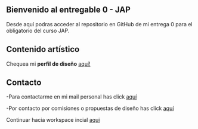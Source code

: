 ## Bienvenido al entregable 0 - JAP

Desde aquí podras acceder al repositorio en GitHub de mi entrega 0 para el obligatorio del curso JAP.

## Contenido artístico
Chequea mi **perfil de diseño** [aquí!](https://www.instagram.com/2km.exe/)


## Contacto

-Para contactarme en mi mail personal has click [aquí](mailto:juanmanuconte@gmail.com)


-Por contacto por comisiones o propuestas de diseño has click [aquí](mailto:2km.exe.mgmt@gmail.com)


Continuar hacia workspace incial [aqui](https://juan-conte.github.io/Workspace-JAP-Obligatorio/index.html)